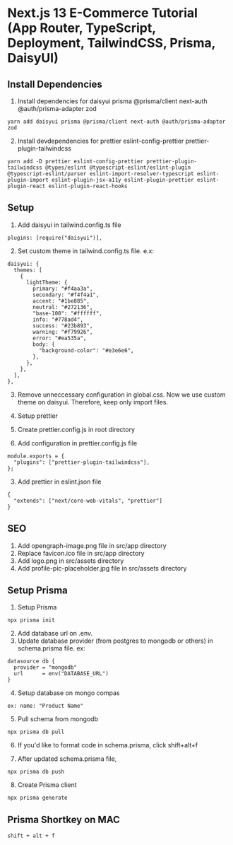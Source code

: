 # Next.js 13 E-Commerce Tutorial (App Router, TypeScript, Deployment, TailwindCSS, Prisma, DaisyUI)

## Install Dependencies

1. Install dependencies for daisyui prisma @prisma/client next-auth @auth/prisma-adapter zod

```
yarn add daisyui prisma @prisma/client next-auth @auth/prisma-adapter zod
```

2. Install devdependencies for prettier eslint-config-prettier prettier-plugin-tailwindcss

```
yarn add -D prettier eslint-config-prettier prettier-plugin-tailwindcss @types/eslint @typescript-eslint/eslint-plugin @typescript-eslint/parser eslint-import-resolver-typescript eslint-plugin-import eslint-plugin-jsx-a11y eslint-plugin-prettier eslint-plugin-react eslint-plugin-react-hooks
```

## Setup

1. Add daisyui in tailwind.config.ts file

```
plugins: [require("daisyui")],
```

2. Set custom theme in tailwind.config.ts file. e.x:

```
daisyui: {
  themes: [
    {
      lightTheme: {
        primary: "#f4aa3a",
        secondary: "#f4f4a1",
        accent: "#1be885",
        neutral: "#272136",
        "base-100": "#ffffff",
        info: "#778ad4",
        success: "#23b893",
        warning: "#f79926",
        error: "#ea535a",
        body: {
          "background-color": "#e3e6e6",
        },
      },
    },
  ],
},
```

3. Remove unneccessary configuration in global.css. Now we use custom theme on daisyui. Therefore, keep only import files.

4. Setup prettier

5. Create prettier.config.js in root directory
6. Add configuration in prettier.config.js file

```
module.exports = {
  "plugins": ["prettier-plugin-tailwindcss"],
};
```

3. Add prettier in eslint.json file

```
{
  "extends": ["next/core-web-vitals", "prettier"]
}
```

## SEO

1. Add opengraph-image.png file in src/app directory
2. Replace favicon.ico file in src/app directory
3. Add logo.png in src/assets directory
4. Add profile-pic-placeholder.jpg file in src/assets directory

## Setup Prisma

1. Setup Prisma

```
npx prisma init
```

2. Add database url on .env.
3. Update database provider (from postgres to mongodb or others) in schema.prisma file. ex:

```
datasource db {
  provider = "mongodb"
  url      = env("DATABASE_URL")
}
```

4. Setup database on mongo compas

```
ex: name: "Product Name"
```

5. Pull schema from mongodb

```
npx prisma db pull
```

6. If you'd like to format code in schema.prisma, click shift+alt+f

7. After updated schema.prisma file,

```
npx prisma db push
```

8. Create Prisma client

```
npx prisma generate
```

## Prisma Shortkey on MAC

```
shift + alt + f
```
